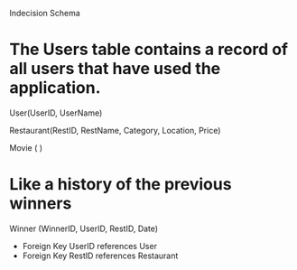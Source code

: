 Indecision Schema

# The Users table contains a record of all users that have used the application. 
User(UserID, UserName)

Restaurant(RestID, RestName, Category, Location, Price)

Movie ( )

# Like a history of the previous winners
Winner (WinnerID, UserID, RestID, Date)
 - Foreign Key UserID references User
 - Foreign Key RestID references Restaurant
